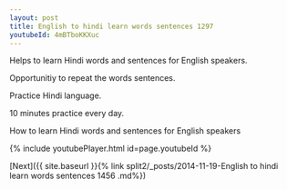 ```yaml
---
layout: post
title: English to hindi learn words sentences 1297 
youtubeId: 4mBTboKKXuc
---
```

 
 
Helps to learn Hindi words and sentences for English speakers.

Opportunitiy to repeat the words sentences. 

Practice Hindi language. 
 
10 minutes practice every day. 
 
How to learn Hindi words and sentences for English speakers 
 
{% include youtubePlayer.html id=page.youtubeId %}
 
 
[Next]({{ site.baseurl }}{% link  split2/_posts/2014-11-19-English to hindi learn words sentences 1456 .md%})
 
